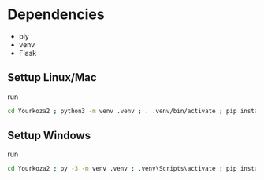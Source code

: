 # Dependencies  

- ply
- venv
- Flask

## Settup Linux/Mac

run

```sh
cd Yourkoza2 ; python3 -m venv .venv ; . .venv/bin/activate ; pip install Flask ; pip install ply
```

## Settup Windows

run

```bash
cd Yourkoza2 ; py -3 -m venv .venv ; .venv\Scripts\activate ; pip install Flask ; pip install ply
```
